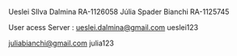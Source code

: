Ueslei SIlva Dalmina RA-1126058
Júlia Spader Bianchi RA-1125745

User acess Server :
ueslei.dalmina@gmail.com
ueslei123

juliabianchi@gmail.com
julia123
